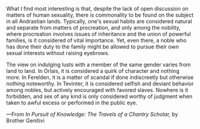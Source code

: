 What I find most interesting is that, despite the lack of open discussion on matters of human sexuality, there is commonality to be found on the subject in all Andrastian lands. Typically, one's sexual habits are considered natural and separate from matters of procreation, and only among the nobility, where procreation involves issues of inheritance and the union of powerful families, is it considered of vital importance. Yet, even there, a noble who has done their duty to the family might be allowed to pursue their own sexual interests without raising eyebrows.

The view on indulging lusts with a member of the same gender varies from land to land. In Orlais, it is considered a quirk of character and nothing more. In Ferelden, it is a matter of scandal if done indiscreetly but otherwise nothing noteworthy. In Tevinter, it is considered selfish and deviant behavior among nobles, but actively encouraged with favored slaves. Nowhere is it forbidden, and sex of any kind is only considered worthy of judgment when taken to awful excess or performed in the public eye.

—From <i> In Pursuit of Knowledge: The Travels of a Chantry Scholar, </i> by Brother Genitivi
